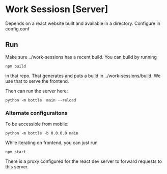 Work Sessiosn [Server]
======================

Depends on a react website built and available in a directory. Configure in config.conf


## Run

Make sure ../work-sessions has a recent build. You can build by running
```
npm build 
```
in that repo. That generates and puts a build in ../work-sessions/build. We use that to serve 
the frontend.

Then can run the server here:

```
python -m bottle  main --reload
```

### Alternate configuraitons 

To be accessible from mobile:

```
python -m bottle -b 0.0.0.0 main
```

While iterating on frontend, you can just run
```
npm start
```

There is a proxy configured for the react dev server
to forward requests to this server.
